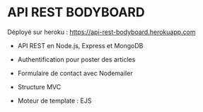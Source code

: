 # API REST BODYBOARD

Déployé sur heroku : https://api-rest-bodyboard.herokuapp.com

- API REST en Node.js, Express et MongoDB

- Authentification pour poster des articles

- Formulaire de contact avec Nodemailer

- Structure MVC

- Moteur de template : EJS

